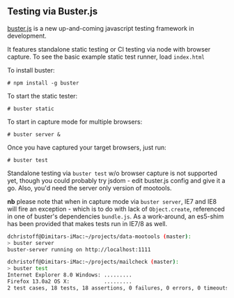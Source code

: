 Testing via Buster.js
---------------------

[buster.js](http://busterjs.org) is a new up-and-coming javascript testing framework in development.

It features standalone static testing or CI testing via node with browser capture.
To see the basic example static test runner, load  `index.html`

To install buster:

    # npm install -g buster

To start the static tester:

    # buster static

To start in capture mode for multiple browsers:

    # buster server &

Once you have captured your target browsers, just run:

    # buster test

Standalone testing via `buster test` w/o browser capture is not supported yet, though you could probably try jsdom - edit buster.js config and give it a go. Also, you'd need the server only version of mootools.

**nb** please note that when in capture mode via `buster server`, IE7 and IE8 will fire an exception - which is to do with lack of `Object.create`, referenced in one of buster's dependencies `bundle.js`. As a work-around, an es5-shim has been provided that makes tests run in IE7/8 as well.

```sh
dchristoff@Dimitars-iMac:~/projects/data-mootools (master):
> buster server
buster-server running on http://localhost:1111

dchristoff@Dimitars-iMac:~/projects/mailcheck (master):
> buster test
Internet Explorer 8.0 Windows: .........
Firefox 13.0a2 OS X:           .........
2 test cases, 18 tests, 18 assertions, 0 failures, 0 errors, 0 timeouts
```

